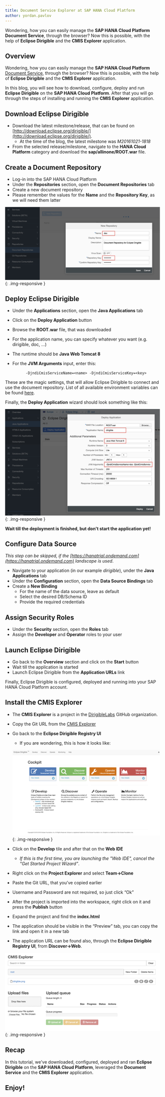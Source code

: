 ```yaml
---
title: Document Service Explorer at SAP HANA Cloud Platform
author: yordan.pavlov
---
```



Wondering, how you can easily manage the **SAP HANA Cloud Platform Document Service**, through the browser? Now this is possible, with the help of **Eclipse Dirigible** and the **CMIS Explorer** application.

## Overview

Wondering, how you can easily manage the **SAP HANA Cloud Platform** [Document Service](https://help.hana.ondemand.com/help/frameset.htm?e60b7e45bb57101487a881c7c5487778.html), through the browser? Now this is possible, with the help of **Eclipse Dirigible** and the **CMIS Explorer** application.

In this blog, you will see how to download, configure, deploy and run **Eclipse Dirigible** on the **SAP HANA Cloud Platform**. After that you will go through the steps of installing and running the **CMIS Explorer** application.

## Download Eclipse Dirigible

* Download the latest milestone/release, that can be found on [http://download.eclipse.org/dirigible/](http://download.eclipse.org/dirigible/).
	* At the time of the blog, the latest milestone was *M20161021-1818*
* From the selected release/milestone, navigate to the **HANA Cloud Platform** category and download the **sap/allinone/ROOT.war** file.

## Create a Document Repository

* Log-in into the SAP HANA Cloud Platform
* Under the **Repositories** section, open the **Document Repositories** tab
* Create a new document repository
* Please remember the values for the **Name** and the **Repository Key**, as we will need them latter

![Create a Document Repository](/img/posts/20161103-0/1-create-document-repository.png){: .img-responsive }

## Deploy Eclipse Dirigible

* Under the **Applications** section, open the **Java Applications** tab
* Click on the **Deploy Application** button
* Browse the **ROOT.war** file, that was downloaded
* For the application name, you can specify whatever you want (e.g. dirigible, doc, …)
* The runtime should be **Java Web Tomcat 8**
* For the **JVM Arguments** input, enter this:
			
			-DjndiCmisServiceName=<name> -DjndiCmisServiceKey=<key>

These are the magic settings, that will allow Eclipse Dirigible to connect and use the document repository. List of all available environment variables can be found [here](www.dirigible.io/help/setup_env_vars.html).

Finally, the **Deploy Application** wizard should look something like this:

![Deploy Application](/img/posts/20161103-0/2-deploy-application.png){: .img-responsive }

**Wait till the deployment is finished, but don't start the application yet!**

## Configure Data Source

*This step can be skipped, if the [https://hanatrial.ondemand.com](https://hanatrial.ondemand.com) landscape is used*.


* Navigate to your application (in our example *dirigible*), under the **Java Applications** tab
* Under the **Configuration** section, open the **Data Source Bindings** tab
* Create a **New Binding**
	* For the name of the data source, leave as default
	* Select the desired DB/Schema ID
	* Provide the required credentials

## Assign Security Roles

* Under the **Security** section, open the **Roles** tab
* Assign the **Developer** and **Operator** roles to your user

## Launch Eclipse Dirigible

* Go back to the **Overview** section and click on the **Start** button
* Wait till the application is started
* Launch Eclipse Dirigible from the **Application URLs** link

Finally, Eclipse Dirigible is configured, deployed and running into your SAP HANA Cloud Platform account.

## Install the CMIS Explorer

* The **CMIS Explorer** is a project in the [DirigibleLabs](github.com/dirigiblelabs) GitHub organization.
* Copy the Git URL from the [CMIS Explorer](https://github.com/dirigiblelabs/sample_cmis_explorer)
* Go back to the **Eclipse Dirigible Registry UI**
	* If you are wondering, this is how it looks like:

	![Registry UI](/img/posts/20161103-0/3-registry-ui.png){: .img-responsive }

* Click on the **Develop** tile and after that on the **Web IDE**
	* *If this is the first time, you are launching the "Web IDE", cancel the “Get Started Project Wizard”*.
* Right click on the **Project Explorer** and select **Team->Clone**
* Paste the Git URL, that you’ve copied earlier
* Username and Password are not required, so just click “Ok”
* After the project is imported into the workspace, right click on it and press the **Publish** button
* Expand the project and find the **index.html**
* The application should be visible in the “Preview” tab, you can copy the link and open it in a new tab
* The application URL can be found also, through the **Eclipse Dirigible Registry UI**, from **Discover->Web**.

![Registry UI](/img/posts/20161103-0/4-cmis-explorer.png){: .img-responsive }

## Recap

In this tutorial, we've downloaded, configured, deployed and ran **Eclipse Dirigible** on the **SAP HANA Cloud Platform**, leveraged the **Document Service** and the **CMIS Explorer** application.

## Enjoy!
